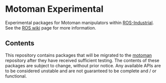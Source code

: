 # Motoman Experimental

Experimental packages for Motoman manipulators within [ROS-Industrial][].
See the [ROS wiki][] page for more information.


## Contents

This repository contains packages that will be migrated to the [motoman][]
repository after they have received sufficient testing. The contents of
these packages are subject to change, without prior notice. Any available
APIs are to be considered unstable and are not guaranteed to be complete
and / or functional.


[ROS-Industrial]: http://wiki.ros.org/Industrial
[ROS wiki]: http://wiki.ros.org/motoman_experimental
[motoman]: https://github.com/ros-industrial/motoman
